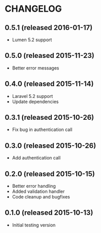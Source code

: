 # CHANGELOG

## 0.5.1 (released 2016-01-17)

- Lumen 5.2 support

## 0.5.0 (released 2015-11-23)

- Better error messages

## 0.4.0 (released 2015-11-14)

- Laravel 5.2 support
- Update dependencies

## 0.3.1 (released 2015-10-26)

- Fix bug in authentication call

## 0.3.0 (released 2015-10-26)

- Add authentication call

## 0.2.0 (released 2015-10-15)

- Better error handling
- Added validation handler
- Code cleanup and bugfixes

## 0.1.0 (released 2015-10-13)

- Initial testing version

